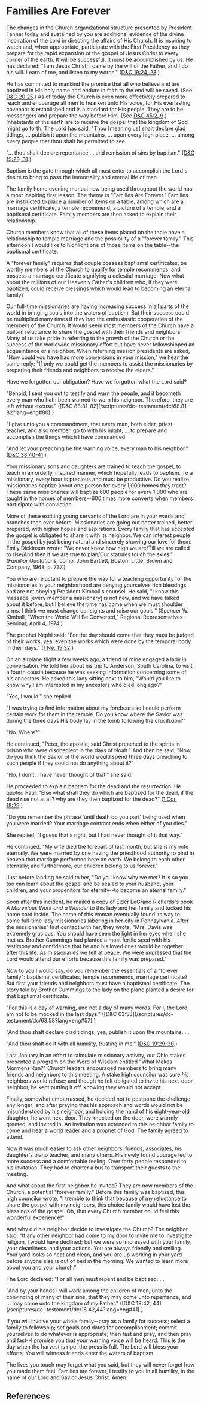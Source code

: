 # Families Are Forever

The changes in the Church organizational structure presented by President
Tanner today and sustained by you are additional evidence of the divine
inspiration of the Lord in directing the affairs of His Church. It is
inspiring to watch and, when appropriate, participate with the First
Presidency as they prepare for the rapid expansion of the gospel of Jesus
Christ to every corner of the earth. It will be successful. It must be
accomplished by us. He has declared: "I am Jesus Christ; I came by the will of
the Father, and I do his will. Learn of me, and listen to my words." ([D&amp;C
19:24, 23](/scriptures/dc-testament/dc/19.24,23?lang=eng#23).)

He has committed to mankind the promise that all who believe and are baptized
in His holy name and endure in faith to the end will be saved. (See [D&amp;C
20:25](/scriptures/dc-testament/dc/20.25?lang=eng#24).) As of today the Church
is even more effectively prepared to reach and encourage all men to hearken
unto His voice, for His everlasting covenant is established and is a standard
for His people. They are to be messengers and prepare the way before Him. (See
[D&amp;C 45:2, 9](/scriptures/dc-testament/dc/45.2,9?lang=eng#1).) Inhabitants
of the earth are to receive the gospel that the kingdom of God might go forth.
The Lord has said, "Thou [meaning us] shalt declare glad tidings, ... publish it
upon the mountains, ... upon every high place, ... among every people that thou
shalt be permitted to see.

"... thou shalt declare repentance ... and remission of sins by baptism."
([D&amp;C 19:29, 31](/scriptures/dc-testament/dc/19.29,31?lang=eng#28).)

Baptism is the gate through which all must enter to accomplish the Lord's
desire to bring to pass the immortality and eternal life of man.

The family home evening manual now being used throughout the world has a most
inspiring first lesson. The theme is "Families Are Forever." Families are
instructed to place a number of items on a table, among which are a marriage
certificate, a temple recommend, a picture of a temple, and a baptismal
certificate. Family members are then asked to explain their relationship.

Church members know that all of these items placed on the table have a
relationship to temple marriage and the possibility of a "forever family."
This afternoon I would like to highlight one of those items on the table--the
baptismal certificate.

A "forever family" requires that couple possess baptismal certificates, be
worthy members of the Church to qualify for temple recommends, and possess a
marriage certificate signifying a celestial marriage. Now what about the
millions of our Heavenly Father's children who, if they were baptized, could
receive blessings which would lead to becoming an eternal family?

Our full-time missionaries are having increasing success in all parts of the
world in bringing souls into the waters of baptism. But their success could be
multiplied many times if they had the enthusiastic cooperation of the members
of the Church. It would seem most members of the Church have a built-in
reluctance to share the gospel with their friends and neighbors. Many of us
take pride in referring to the growth of the Church or the success of the
worldwide missionary effort but have never fellowshipped an acquaintance or a
neighbor. When returning mission presidents are asked, "How could you have had
more conversions in your mission," we hear the same reply: "If only we could
get the members to assist the missionaries by preparing their friends and
neighbors to receive the elders."

Have we forgotten our obligation? Have we forgotten what the Lord said?

"Behold, I sent you out to testify and warn the people, and it becometh every
man who hath been warned to warn his neighbor. Therefore, they are left
without excuse." ([D&amp;C 88:81-82](/scriptures/dc-
testament/dc/88.81-82?lang=eng#80).)

"I give unto you a commandment, that every man, both elder, priest, teacher,
and also member, go to with his might, ... to prepare and accomplish the things
which I have commanded.

"And let your preaching be the warning voice, every man to his neighbor."
([D&amp;C 38:40-41](/scriptures/dc-testament/dc/38.40-41?lang=eng#39).)

Your missionary sons and daughters are trained to teach the gospel, to teach
in an orderly, inspired manner, which hopefully leads to baptism. To a
missionary, every hour is precious and must be productive. Do you realize
missionaries baptize about one person for every 1,000 homes they tract? These
same missionaries will baptize 600 people for every 1,000 who are taught in
the homes of members--600 times more converts when members participate with
conviction.

More of these exciting young servants of the Lord are in your wards and
branches than ever before. Missionaries are going out better trained, better
prepared, with higher hopes and aspirations. Every family that has accepted
the gospel is obligated to share it with its neighbor. We can interest people
in the gospel by just being natural and sincerely showing our love for them.
Emily Dickinson wrote: "We never know how high we are/Till we are called to
rise/And then if we are true to plan/Our statures touch the skies." (_Familiar
Quotations,_ comp. John Bartlett, Boston: Little, Brown and Company, 1968, p.
737.)

You who are reluctant to prepare the way for a teaching opportunity for the
missionaries in your neighborhood are denying yourselves rich blessings and
are not obeying President Kimball's counsel. He said, "I know this message
[every member a missionary] is not new, and we have talked about it before;
but I believe the time has come when we must shoulder arms. I think we must
change our sights and raise our goals." (Spencer W. Kimball, "When the World
Will Be Converted," Regional Representatives Seminar, April 4, 1974.)

The prophet Nephi said: "For the day should come that they must be judged of
their works, yea, even the works which were done by the temporal body in their
days." ([1 Ne. 15:32](/scriptures/bofm/1-ne/15.32?lang=eng#31).)

On an airplane flight a few weeks ago, a friend of mine engaged a lady in
conversation. He told her about his trip to Anderson, South Carolina, to visit
a fourth cousin because he was seeking information concerning some of his
ancestors. He asked this lady sitting next to him, "Would you like to know why
I am interested in my ancestors who died long ago?"

"Yes, I would," she replied.

"I was trying to find information about my forebears so I could perform
certain work for them in the temple. Do you know where the Savior was during
the three days His body lay in the tomb following the crucifixion?"

"No. Where?"

He continued, "Peter, the apostle, said Christ preached to the spirits in
prison who were disobedient in the days of Noah." And then he said, "Now, do
you think the Savior of the world would spend three days preaching to such
people if they could not do anything about it?"

"No, I don't. I have never thought of that," she said.

He proceeded to explain baptism for the dead and the resurrection. He quoted
Paul: "Else what shall they do which are baptized for the dead, if the dead
rise not at all? why are they then baptized for the dead?" ([1 Cor.
15:29](/scriptures/nt/1-cor/15.29?lang=eng#28).)

"Do you remember the phrase 'until death do you part' being used when you were
married? Your marriage contract ends when either of you dies."

She replied, "I guess that's right, but I had never thought of it that way."

He continued, "My wife died the forepart of last month, but she is my wife
eternally. We were married by one having the priesthood authority to bind in
heaven that marriage performed here on earth. We belong to each other
eternally; and furthermore, our children belong to us forever."

Just before landing he said to her, "Do you know why we met? It is so you too
can learn about the gospel and be sealed to your husband, your children, and
your progenitors for eternity--to become an eternal family."

Soon after this incident, he mailed a copy of Elder LeGrand Richards's book _A
Marvelous Work and a Wonder_ to this lady and her family and tucked his name
card inside. The name of this woman eventually found its way to some full-time
lady missionaries laboring in her city in Pennsylvania. After the
missionaries' first contact with her, they wrote, "Mrs. Davis was extremely
gracious. You should have seen the light in her eyes when she met us. Brother
Cummings had planted a most fertile seed with his testimony and confidence
that he and his loved ones would be together after this life. As missionaries
we felt at peace. We were impressed that the Lord would attend our efforts
because this family was prepared."

Now to you I would say, do you remember the essentials of a "forever family":
baptismal certificates, temple recommends, marriage certificate? But first
your friends and neighbors must have a baptismal certificate. The story told
by Brother Cummings to the lady on the plane planted a desire for that
baptismal certificate.

"For this is a day of warning, and not a day of many words. For I, the Lord,
am not to be mocked in the last days." ([D&amp;C 63:58](/scriptures/dc-
testament/dc/63.58?lang=eng#57).)

"And thou shalt declare glad tidings, yea, publish it upon the mountains. ...

"And thou shalt do it with all humility, trusting in me." ([D&amp;C
19:29-30](/scriptures/dc-testament/dc/19.29-30?lang=eng#28).)

Last January in an effort to stimulate missionary activity, our Ohio stakes
presented a program on the Word of Wisdom entitled "What Makes Mormons Run?"
Church leaders encouraged members to bring many friends and neighbors to this
meeting. A stake high councilor was sure _his_ neighbors would refuse; and
though he felt obligated to invite his next-door neighbor, he kept putting it
off, knowing they would not accept.

Finally, somewhat embarrassed, he decided not to postpone the challenge any
longer; and after praying that his approach and words would not be
misunderstood by his neighbor, and holding the hand of his eight-year-old
daughter, he went next door. They knocked on the door, were warmly greeted,
and invited in. An invitation was extended to this neighbor family to come and
hear a world leader and a prophet of God. The family agreed to attend.

Now it was much easier to ask other neighbors, friends, associates, his
daughter's piano teacher, and many others. His newly found courage led to more
success and a comfortable feeling. Over forty people responded to his
invitation. They had to charter a bus to transport their guests to the
meeting.

And what about the first neighbor he invited? They are now members of the
Church, a potential "forever family." Before this family was baptized, this
high councilor wrote, "I tremble to think that because of my reluctance to
share the gospel with my neighbors, this choice family would have lost the
blessings of the gospel. Oh, that every Church member could feel this
wonderful experience!"

And why did his neighbor decide to investigate the Church? The neighbor said:
"If any other neighbor had come to my door to invite me to investigate
religion, I would have declined; but we were so impressed with your family,
your cleanliness, and your actions. You are always friendly and smiling. Your
yard looks so neat and clean, and you are up working in your yard before
anyone else is out of bed in the morning. We wanted to learn more about you
and your church."

The Lord declared: "For all men must repent and be baptized. ...

"And by your hands I will work among the children of men, unto the convincing
of many of their sins, that they may come unto repentance, and ... may come unto
the kingdom of my Father." ([D&amp;C 18:42, 44](/scriptures/dc-
testament/dc/18.42,44?lang=eng#41).)

If you will involve your whole family--pray as a family for success; select a
family to fellowship; set goals and dates for accomplishment; commit
yourselves to do whatever is appropriate; then fast and pray, and then pray
and fast--I promise you that your warning voice will be heard. This is the day
when the harvest is ripe, the press is full. The Lord will bless your efforts.
You will witness friends enter the waters of baptism.

The lives you touch may forget what you said, but they will never forget how
you made them feel. Families are forever, I testify to you in all humility, in
the name of our Lord and Savior Jesus Christ. Amen.

## References

